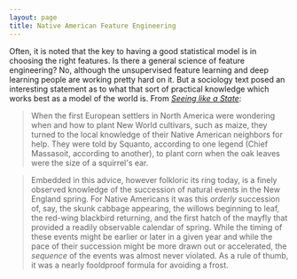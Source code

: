 ```yaml
---
layout: page
title: Native American Feature Engineering
---
```


Often, it is noted that the key to having a good statistical model is in choosing the right features. Is there a general science of feature engineering? No, although the unsupervised feature learning and deep learning people are working pretty hard on it. But a sociology text posed an interesting statement as to what that sort of practical knowledge which works best as a model of the world is. From [_Seeing like a State_](http://www.amazon.com/Seeing-like-State-Certain-Condition/dp/0300078153):

>When the first European settlers in North America were wondering when and how to plant New World cultivars, such as maize, they turned to the local knowledge of their Native American neighbors for help. They were told by Squanto, according to one legend (Chief Massasoit, according to another), to plant corn when the oak leaves were the size of a squirrel's ear.

>Embedded in this advice, however folkloric its ring today, is a finely observed knowledge of the succession of natural events in the New England spring. For Native Americans it was this _orderly_ succession of, say, the skunk cabbage appearing, the willows beginning to leaf, the red-wing blackbird returning, and the first hatch of the mayfly that provided a readily observable calendar of spring. While the timing of these events might be earlier or later in a given year and while the pace of their succession might be more drawn out or accelerated, the _sequence_ of the events was almost never violated. As a rule of thumb, it was a nearly fooldproof formula for avoiding a frost.
